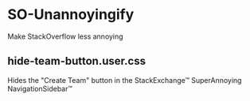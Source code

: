 SO-Unannoyingify
============
Make StackOverflow less annoying

hide-team-button.user.css
------------
Hides the "Create Team" button in the StackExchange™ SuperAnnoying NavigationSidebar™
